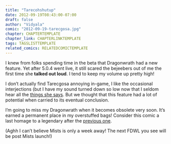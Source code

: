 ```yaml
---
title: "Tarecohshutup"
date: 2012-09-19T08:43:00-07:00
draft: false
author: "Vidyala"
comic: "2012-09-19-tarecgosa.jpg"
chapter: CHAPTERTEMPLATE
chapter_link: CHAPTERLINKTEMPLATE
tags: TAGSLISTTEMPLATE
related_comics: RELATEDCOMICTEMPLATE
---
```


I knew from folks spending time in the beta that Dragonwrath had a new feature. Yet after 5.0.4 went live, it still scared the bejeebers out of me the first time she **talked out loud**. I tend to keep my volume up pretty high!


I don’t actually find Tarecgosa annoying in-game, I like the occasional interjections (but I have my sound turned down so low now that I seldom hear all the [things she says](https://www.wowpedia.org/Dragonwrath,_Tarecgosa%27s_Rest#Notes). But we thought that this feature had a lot of potential when carried to its eventual conclusion.


I’m going to miss my Dragonwrath when it becomes obsolete very soon. It’s earned a permanent place in my overstuffed bags! Consider this comic a last homage to a legendary after the [previous one](/comic/rage-of-the-friendlands).


(Aghh I can’t believe Mists is only a week away! The next FDWL you see will be post Mists launch!)


